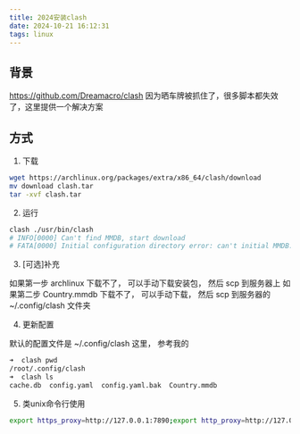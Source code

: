 ```yaml
---
title: 2024安装clash
date: 2024-10-21 16:12:31
tags: linux
---
```



## 背景

https://github.com/Dreamacro/clash 因为晒车牌被抓住了，很多脚本都失效了，这里提供一个解决方案


## 方式
1. 下载 
```bash
wget https://archlinux.org/packages/extra/x86_64/clash/download
mv download clash.tar
tar -xvf clash.tar
```

2. 运行
```bash
clash ./usr/bin/clash
# INFO[0000] Can't find MMDB, start download
# FATA[0000] Initial configuration directory error: can't initial MMDB: can't download MMDB: Get "https://cdn.jsdelivr.net/gh/Dreamacro/maxmind-geoip@release/Country.mmdb": read tcp 172.24.35.37:39168->8.7.198.46:443: read: connection reset by peer
```

3. [可选]补充

如果第一步 archlinux 下载不了， 可以手动下载安装包， 然后 scp 到服务器上
如果第二步 Country.mmdb 下载不了， 可以手动下载， 然后 scp 到服务器的 ~/.config/clash 文件夹

4. 更新配置

默认的配置文件是 ~/.config/clash 这里， 参考我的
```bash
➜  clash pwd
/root/.config/clash
➜  clash ls
cache.db  config.yaml  config.yaml.bak  Country.mmdb
```


5. 类unix命令行使用
```bash
export https_proxy=http://127.0.0.1:7890;export http_proxy=http://127.0.0.1:7890;export all_proxy=socks5://127.0.0.1:7890
```